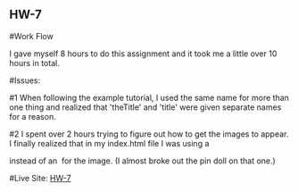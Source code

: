 ## HW-7

#Work Flow

I gave myself 8 hours to do this assignment and it took me
a little over 10 hours in total.

#Issues:

#1
When following the example tutorial, I used the same
name for more than one thing and realized that 'theTitle'
and 'title' were given separate names for a reason.  

#2
I spent over 2 hours trying to figure out how to get the
images to appear. I finally realized that in my index.html
file I was using a <div id = ...> instead of an <img id = ...> for the image.
(I almost broke out the pin doll on that one.)


#Live Site:
[HW-7](https://ewilsey.github.io/MART441/HW-7/)
